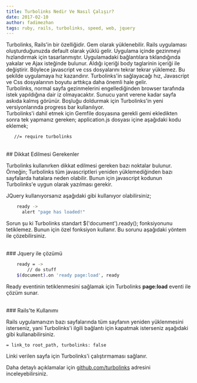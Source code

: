 ```yaml
---
title: Turbolinks Nedir Ve Nasıl Çalışır?
date: 2017-02-10
author: fadimezhan
tags: ruby, rails, turbolinks, speed, web, jquery
---
```


Turbolinks, Rails'in bir özelliğidir. Gem olarak yüklenebilir. Rails uygulaması oluşturduğunuzda default olarak yüklü gelir.
Uygulama içinde gezinmeyi hızlandırmak için tasarlanmıştır. Uygulamadaki bağlantılara tıklandığında yakalar ve Ajax isteğinde bulunur.
Aldığı içeriği body taglarinin içeriği ile değiştirir. Böylece javascript ve css dosyalarını tekrar tekrar yüklemez. Bu şekilde uygulamaya hız
kazandırır. Turbolinks'in sağlayacağı hız, Javascript ve Css dosyalarının boyutu arttıkça daha önemli hale gelir.
<br/>
Turbolinks, normal sayfa gezinmelerini engellediğinden browser tarafında istek yapıldığına dair iz olmayacaktır. Sunucu yanıt
verene kadar sayfa askıda kalmış görünür. Boşluğu doldurmak için Turbolinks'in yeni versiyonlarında progress bar kullanılıyor.
<br/>
Turbolinks'i dahil etmek için Gemfile dosyasına gerekli gemi ekledikten sonra tek yapmanız gereken; application.js
dosyası içine aşağıdaki kodu eklemek;

```bash
   //= require turbolinks
```
<br/>
## Dikkat Edilmesi Gerekenler

Turbolinks kullanırken dikkat edilmesi gereken bazı noktalar bulunur. Örneğin; Turbolinks tüm javascriptleri yeniden yüklemediğinden bazı sayfalarda hatalara
neden olabilir. Bunun için javascript kodunun Turbolinks'e uygun olarak yazılması gerekir.

JQuery kullanıyorsanız aşağıdaki gibi kullanıyor olabilirsiniz;

```bash
    ready ->
      alert "page has loaded!"
```
Sorun şu ki Turbolinks standart $('document').ready(); fonksiyonunu tetiklemez. Bunun için özel fonksiyon kullanır. Bu sorunu aşağıdaki
yöntem ile çözebilirsiniz.

<br/>
### Jquery ile çözümü

```bash
    ready = ->
        // do stuff
    $(document).on 'ready page:load', ready
```

Ready eventinin tetiklenmesini sağlamak için Turbolinks **page:load** eventi ile çözüm sunar.

<br/>
### Rails'te Kullanımı

 Rails uygulamanızın bazı sayfalarında tüm sayfanın yeniden yüklenmesini isterseniz, yani  Turbolinks'i ilgili bağlantı için kapatmak
 isterseniz aşağıdaki gibi kullanabilirsiniz.

```bash
= link_to root_path, turbolinks: false
```
 Linki verilen sayfa için Turbolinks'i çalıştırmaması sağlanır.
 
Daha detaylı açıklamalar için  [github.com/turbolinks](https://github.com/turbolinks/turbolinks) adresini inceleyebilirsiniz.


